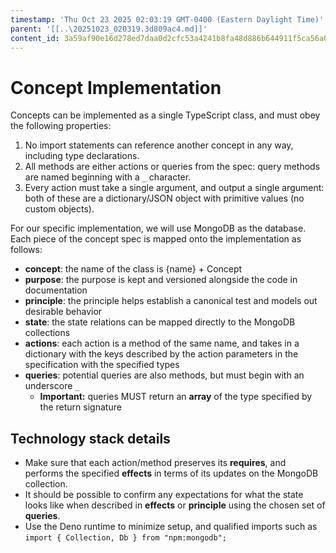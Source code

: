 ```yaml
---
timestamp: 'Thu Oct 23 2025 02:03:19 GMT-0400 (Eastern Daylight Time)'
parent: '[[..\20251023_020319.3d809ac4.md]]'
content_id: 3a59af90e16d278ed7daa0d2cfc53a4241b8fa48d886b644911f5ca56a0c0a9b
---
```


# Concept Implementation

Concepts can be implemented as a single TypeScript class, and must obey the following properties:

1. No import statements can reference another concept in any way, including type declarations.
2. All methods are either actions or queries from the spec: query methods are named beginning with a `_` character.
3. Every action must take a single argument, and output a single argument: both of these are a dictionary/JSON object with primitive values (no custom objects).

For our specific implementation, we will use MongoDB as the database. Each piece of the concept spec is mapped onto the implementation as follows:

* **concept**: the name of the class is {name} + Concept
* **purpose**: the purpose is kept and versioned alongside the code in documentation
* **principle**: the principle helps establish a canonical test and models out desirable behavior
* **state**: the state relations can be mapped directly to the MongoDB collections
* **actions**: each action is a method of the same name, and takes in a dictionary with the keys described by the action parameters in the specification with the specified types
* **queries**: potential queries are also methods, but must begin with an underscore `_`
  * **Important:** queries MUST return an **array** of the type specified by the return signature

## Technology stack details

* Make sure that each action/method preserves its **requires**, and performs the specified **effects** in terms of its updates on the MongoDB collection.
* It should be possible to confirm any expectations for what the state looks like when described in **effects** or **principle** using the chosen set of **queries**.
* Use the Deno runtime to minimize setup, and qualified imports such as `import { Collection, Db } from "npm:mongodb";`
